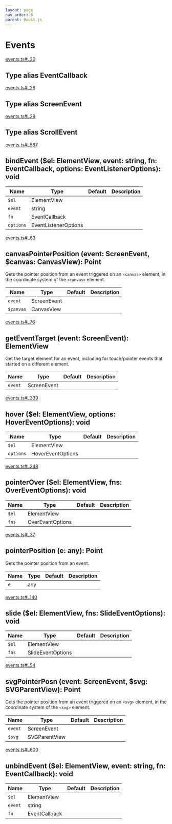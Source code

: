 ```yaml
---
layout: page
nav_order: 8
parent: Boost.js
---
```


# Events

<div class="docs-item" markdown="1">

<div><a class="source" target="_blank" href="https://github.com/mathigon/boost.js/tree/master/src/events.ts#L30">events.ts#L30</a></div>

## <span class="pill">Type alias</span> EventCallback

</div>

<div class="docs-item" markdown="1">

<div><a class="source" target="_blank" href="https://github.com/mathigon/boost.js/tree/master/src/events.ts#L28">events.ts#L28</a></div>

## <span class="pill">Type alias</span> ScreenEvent

</div>

<div class="docs-item" markdown="1">

<div><a class="source" target="_blank" href="https://github.com/mathigon/boost.js/tree/master/src/events.ts#L29">events.ts#L29</a></div>

## <span class="pill">Type alias</span> ScrollEvent

</div>

<div class="docs-item" markdown="1">

<div><a class="source" target="_blank" href="https://github.com/mathigon/boost.js/tree/master/src/events.ts#L587">events.ts#L587</a></div>

## bindEvent <span class="signature">($el: ElementView, event: string, fn: EventCallback, options: EventListenerOptions): void</span>

| Name | Type | Default | Description |
| --- | --- | --- | --- |
| `$el` | ElementView |  |  |
| `event` | string |  |  |
| `fn` | EventCallback |  |  |
| `options` | EventListenerOptions |  |  |


</div>

<div class="docs-item" markdown="1">

<div><a class="source" target="_blank" href="https://github.com/mathigon/boost.js/tree/master/src/events.ts#L63">events.ts#L63</a></div>

## canvasPointerPosition <span class="signature">(event: ScreenEvent, $canvas: CanvasView): Point</span>

Gets the pointer position from an event triggered on an `<canvas>` element,
in the coordinate system of the `<canvas>` element.

| Name | Type | Default | Description |
| --- | --- | --- | --- |
| `event` | ScreenEvent |  |  |
| `$canvas` | CanvasView |  |  |


</div>

<div class="docs-item" markdown="1">

<div><a class="source" target="_blank" href="https://github.com/mathigon/boost.js/tree/master/src/events.ts#L76">events.ts#L76</a></div>

## getEventTarget <span class="signature">(event: ScreenEvent): ElementView</span>

Get the target element for an event, including for touch/pointer events
that started on a different element.

| Name | Type | Default | Description |
| --- | --- | --- | --- |
| `event` | ScreenEvent |  |  |


</div>

<div class="docs-item" markdown="1">

<div><a class="source" target="_blank" href="https://github.com/mathigon/boost.js/tree/master/src/events.ts#L339">events.ts#L339</a></div>

## hover <span class="signature">($el: ElementView, options: HoverEventOptions): void</span>

| Name | Type | Default | Description |
| --- | --- | --- | --- |
| `$el` | ElementView |  |  |
| `options` | HoverEventOptions |  |  |


</div>

<div class="docs-item" markdown="1">

<div><a class="source" target="_blank" href="https://github.com/mathigon/boost.js/tree/master/src/events.ts#L248">events.ts#L248</a></div>

## pointerOver <span class="signature">($el: ElementView, fns: OverEventOptions): void</span>

| Name | Type | Default | Description |
| --- | --- | --- | --- |
| `$el` | ElementView |  |  |
| `fns` | OverEventOptions |  |  |


</div>

<div class="docs-item" markdown="1">

<div><a class="source" target="_blank" href="https://github.com/mathigon/boost.js/tree/master/src/events.ts#L37">events.ts#L37</a></div>

## pointerPosition <span class="signature">(e: any): Point</span>

Gets the pointer position from an event.

| Name | Type | Default | Description |
| --- | --- | --- | --- |
| `e` | any |  |  |


</div>

<div class="docs-item" markdown="1">

<div><a class="source" target="_blank" href="https://github.com/mathigon/boost.js/tree/master/src/events.ts#L140">events.ts#L140</a></div>

## slide <span class="signature">($el: ElementView, fns: SlideEventOptions): void</span>

| Name | Type | Default | Description |
| --- | --- | --- | --- |
| `$el` | ElementView |  |  |
| `fns` | SlideEventOptions |  |  |


</div>

<div class="docs-item" markdown="1">

<div><a class="source" target="_blank" href="https://github.com/mathigon/boost.js/tree/master/src/events.ts#L54">events.ts#L54</a></div>

## svgPointerPosn <span class="signature">(event: ScreenEvent, $svg: SVGParentView): Point</span>

Gets the pointer position from an event triggered on an `<svg>` element, in
the coordinate system of the `<svg>` element.

| Name | Type | Default | Description |
| --- | --- | --- | --- |
| `event` | ScreenEvent |  |  |
| `$svg` | SVGParentView |  |  |


</div>

<div class="docs-item" markdown="1">

<div><a class="source" target="_blank" href="https://github.com/mathigon/boost.js/tree/master/src/events.ts#L600">events.ts#L600</a></div>

## unbindEvent <span class="signature">($el: ElementView, event: string, fn: EventCallback): void</span>

| Name | Type | Default | Description |
| --- | --- | --- | --- |
| `$el` | ElementView |  |  |
| `event` | string |  |  |
| `fn` | EventCallback |  |  |


</div>